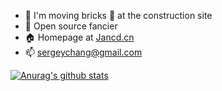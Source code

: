 - 🔭 I'm moving bricks 🧱 at the construction site
- 🌱 Open source fancier
- 🏠 Homepage at [Jancd.cn](https://www.jancd.cn/)
- 📫 sergeychang@gmail.com

<!--
**Jancd/Jancd** is a ✨ _special_ ✨ repository because its `README.md` (this file) appears on your GitHub profile.

Here are some ideas to get you started:

- 🔭 I’m currently working on ...
- 🌱 I’m currently learning ...
- 👯 I’m looking to collaborate on ...
- 🤔 I’m looking for help with ...
- 💬 Ask me about ...
- 📫 How to reach me: ...
- 😄 Pronouns: ...
- ⚡ Fun fact: ...
-->

[![Anurag's github stats](https://github-readme-stats.vercel.app/api?username=jancd)](https://github.com/anuraghazra/github-readme-stats)
